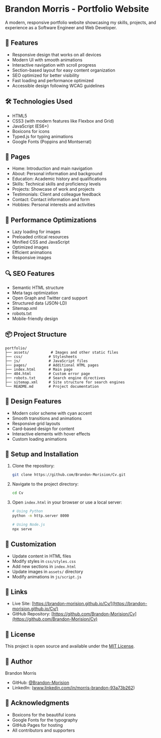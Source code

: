 # Brandon Morris - Portfolio Website

A modern, responsive portfolio website showcasing my skills, projects, and experience as a Software Engineer and Web Developer.

## 🌟 Features

- Responsive design that works on all devices
- Modern UI with smooth animations
- Interactive navigation with scroll progress
- Section-based layout for easy content organization
- SEO optimized for better visibility
- Fast loading and performance optimized
- Accessible design following WCAG guidelines

## 🛠️ Technologies Used

- HTML5
- CSS3 (with modern features like Flexbox and Grid)
- JavaScript (ES6+)
- Boxicons for icons
- Typed.js for typing animations
- Google Fonts (Poppins and Montserrat)

## 📱 Pages

- Home: Introduction and main navigation
- About: Personal information and background
- Education: Academic history and qualifications
- Skills: Technical skills and proficiency levels
- Projects: Showcase of work and projects
- Testimonials: Client and colleague feedback
- Contact: Contact information and form
- Hobbies: Personal interests and activities

## 🚀 Performance Optimizations

- Lazy loading for images
- Preloaded critical resources
- Minified CSS and JavaScript
- Optimized images
- Efficient animations
- Responsive images

## 🔍 SEO Features

- Semantic HTML structure
- Meta tags optimization
- Open Graph and Twitter card support
- Structured data (JSON-LD)
- Sitemap.xml
- robots.txt
- Mobile-friendly design

## 📦 Project Structure

```
portfolio/
├── assets/          # Images and other static files
├── css/            # Stylesheets
├── js/             # JavaScript files
├── pages/          # Additional HTML pages
├── index.html      # Main page
├── 404.html        # Custom error page
├── robots.txt      # Search engine directives
├── sitemap.xml     # Site structure for search engines
└── README.md       # Project documentation
```

## 🎨 Design Features

- Modern color scheme with cyan accent
- Smooth transitions and animations
- Responsive grid layouts
- Card-based design for content
- Interactive elements with hover effects
- Custom loading animations

## 🔧 Setup and Installation

1. Clone the repository:
   ```bash
   git clone https://github.com/Brandon-Morision/Cv.git
   ```

2. Navigate to the project directory:
   ```bash
   cd Cv
   ```

3. Open `index.html` in your browser or use a local server:
   ```bash
   # Using Python
   python -m http.server 8000
   
   # Using Node.js
   npx serve
   ```

## 📝 Customization

- Update content in HTML files
- Modify styles in `css/styles.css`
- Add new sections in `index.html`
- Update images in `assets/` directory
- Modify animations in `js/script.js`

## 🔗 Links

- Live Site: [https://brandon-morision.github.io/Cv/](https://brandon-morision.github.io/Cv/)
- GitHub Repository: [https://github.com/Brandon-Morision/Cv](https://github.com/Brandon-Morision/Cv)

## 📄 License

This project is open source and available under the [MIT License](LICENSE).

## 👤 Author

Brandon Morris
- GitHub: [@Brandon-Morision](https://github.com/Brandon-Morision)
- LinkedIn: (www.linkedin.com/in/morris-brandon-93a73b262)


## 🙏 Acknowledgments

- Boxicons for the beautiful icons
- Google Fonts for the typography
- GitHub Pages for hosting
- All contributors and supporters 
